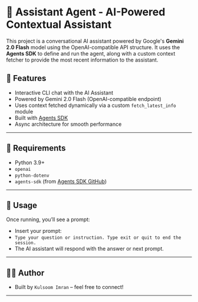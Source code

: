 # 🧠 Assistant Agent - AI-Powered Contextual Assistant

This project is a conversational AI assistant powered by Google's **Gemini 2.0 Flash** model using the OpenAI-compatible API structure. It uses the **Agents SDK** to define and run the agent, along with a custom context fetcher to provide the most recent information to the assistant.

## 🚀 Features

- Interactive CLI chat with the AI Assistant
- Powered by Gemini 2.0 Flash (OpenAI-compatible endpoint)
- Uses context fetched dynamically via a custom `fetch_latest_info` module
- Built with [Agents SDK](https://github.com/nnamu-cl/agents-sdk-course-2)
- Async architecture for smooth performance

---

## 🔧 Requirements

- Python 3.9+
- `openai`
- `python-dotenv`
- `agents-sdk` (from [Agents SDK GitHub](https://github.com/nnamu-cl/agents-sdk-course-2))

---

## 💬 Usage
Once running, you’ll see a prompt:

- Insert your prompt:
- `Type your question or instruction. Type exit or quit to end the session.`
- The AI assistant will respond with the answer or next prompt.

---

## 🙋‍♀️ Author

- Built by `Kulsoom Imran` – feel free to connect!

---


